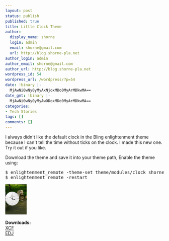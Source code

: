 ```yaml
---
layout: post
status: publish
published: true
title: Little Clock Theme
author:
  display_name: shorne
  login: admin
  email: shorne@gmail.com
  url: http://blog.shorne-pla.net
author_login: admin
author_email: shorne@gmail.com
author_url: http://blog.shorne-pla.net
wordpress_id: 54
wordpress_url: /wordpress/?p=54
date: !binary |-
  MjAwNi0wNy0yMyAxNjoxMDo0MyArMDkwMA==
date_gmt: !binary |-
  MjAwNi0wNy0yMyAwODoxMDo0MyArMDkwMA==
categories:
- Tech Stories
tags: []
comments: []
---
```

<p>I always didn't like the default clock in the Bling enlightenment theme because I can't tell the time without ticks on the clock. I made this new one. Try it out if you like.</p>
<p>Download the theme and save it into your theme path, Enable the theme using:</p>
<pre>$ enlightenment_remote -theme-set theme/modules/clock shorne-etheme.edj
$ enlightenment_remote -restart</pre>
<p><a class="imagelink" title="Rolex-eClock.png" href="/content/2006/07/Rolex-eClock.png"><img width="68" height="96" id="image53" alt="Rolex-eClock.png" src="/content/2006/07/Rolex-eClock.png" /></a></p>
<p><strong>Downloads:</strong><br />
<a href="/uploads/rolex-face.xcf">XCF</a><br />
<a href="/uploads/shorne-etheme.edj">EDJ</a></p>
